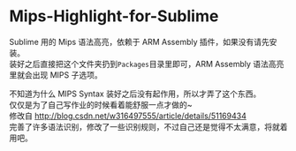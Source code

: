# Mips-Highlight-for-Sublime  
Sublime 用的 Mips 语法高亮，依赖于 ARM Assembly 插件，如果没有请先安装。  
装好之后直接把这个文件夹扔到`Packages`目录里即可，ARM Assembly 语法高亮里就会出现 MIPS 子选项。  
  
不知道为什么 MIPS Syntax 装好之后没有起作用，所以才弄了这个东西。  
仅仅是为了自己写作业的时候看着能舒服一点才做的~  
修改自 http://blog.csdn.net/w316497555/article/details/51169434  
完善了许多语法识别，修改了一些识别规则，不过自己还是觉得不太满意，将就着用吧。
